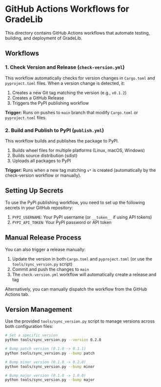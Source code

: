 # GitHub Actions Workflows for GradeLib

This directory contains GitHub Actions workflows that automate testing, building, and deployment of GradeLib.

## Workflows

### 1. Check Version and Release (`check-version.yml`)

This workflow automatically checks for version changes in `Cargo.toml` and `pyproject.toml` files. When a version change is detected, it:

1. Creates a new Git tag matching the version (e.g., `v0.1.2`)
2. Creates a GitHub Release
3. Triggers the PyPI publishing workflow

**Trigger:** Runs on pushes to `main` branch that modify `Cargo.toml` or `pyproject.toml` files.

### 2. Build and Publish to PyPI (`publish.yml`)

This workflow builds and publishes the package to PyPI.

1. Builds wheel files for multiple platforms (Linux, macOS, Windows)
2. Builds source distribution (sdist)
3. Uploads all packages to PyPI

**Trigger:** Runs when a new tag matching `v*` is created (automatically by the check-version workflow or manually).

## Setting Up Secrets

To use the PyPI publishing workflow, you need to set up the following secrets in your GitHub repository:

1. `PYPI_USERNAME`: Your PyPI username (or `__token__` if using API tokens)
2. `PYPI_API_TOKEN`: Your PyPI password or API token

## Manual Release Process

You can also trigger a release manually:

1. Update the version in both `Cargo.toml` and `pyproject.toml` (or use the `tools/sync_version.py` script)
2. Commit and push the changes to `main`
3. The `check-version.yml` workflow will automatically create a release and tag

Alternatively, you can manually dispatch the workflow from the GitHub Actions tab.

## Version Management

Use the provided `tools/sync_version.py` script to manage versions across both configuration files:

```bash
# Set a specific version
python tools/sync_version.py --version 0.2.0

# Bump patch version (0.1.0 -> 0.1.1)
python tools/sync_version.py --bump patch

# Bump minor version (0.1.0 -> 0.2.0)
python tools/sync_version.py --bump minor

# Bump major version (0.1.0 -> 1.0.0)
python tools/sync_version.py --bump major
```
